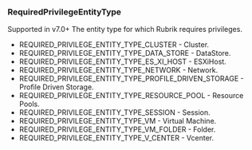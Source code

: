 ### RequiredPrivilegeEntityType
Supported in v7.0+
  The entity type for which Rubrik requires privileges.

- REQUIRED_PRIVILEGE_ENTITY_TYPE_CLUSTER - Cluster.
- REQUIRED_PRIVILEGE_ENTITY_TYPE_DATA_STORE - DataStore.
- REQUIRED_PRIVILEGE_ENTITY_TYPE_ES_XI_HOST - ESXiHost.
- REQUIRED_PRIVILEGE_ENTITY_TYPE_NETWORK - Network.
- REQUIRED_PRIVILEGE_ENTITY_TYPE_PROFILE_DRIVEN_STORAGE - Profile Driven Storage.
- REQUIRED_PRIVILEGE_ENTITY_TYPE_RESOURCE_POOL - Resource Pools.
- REQUIRED_PRIVILEGE_ENTITY_TYPE_SESSION - Session.
- REQUIRED_PRIVILEGE_ENTITY_TYPE_VM - Virtual Machine.
- REQUIRED_PRIVILEGE_ENTITY_TYPE_VM_FOLDER - Folder.
- REQUIRED_PRIVILEGE_ENTITY_TYPE_V_CENTER - Vcenter.
